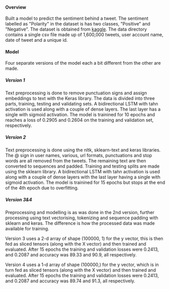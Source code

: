 #### Overview

Built a model to predict the sentiment behind a tweet. The sentiment labelled as "Polarity" in the dataset is has two classes, "Positive" and "Negative". The dataset is obtained from [kaggle](https://www.kaggle.com/datasets/kazanova/sentiment140). The data directory contains a single csv file made up of 1,600,000 tweets, user account name, date of tweet and a unique id.


#### Model

Four separate versions of the model each a bit different from the other are made.

##### Version 1
Text preprocessing is done to remove punctuation signs and assign embeddings to text with the Keras library.
The data is divided into three parts, training, testing and validating sets. A bidirectional LSTM with tahn activation is used along with a couple of dense layers. The last layer has a single with sigmoid activation. The model is trainined for 10 epochs and reaches a loss of 0.2905 and 0.2604 on the training and validation set, respectively.

##### Version 2
Text preprocessing is done using the nltk, sklearn-text and keras libraries. The @ sign in user names, various, url formats, punctuations and stop words are all removed from the tweets. The remaining text are then converted to sequences and padded. Training and testing splits are made using the sklearn library. A bidirectional LSTM with tahn activation is used along with a couple of dense layers with the last layer having a single with sigmoid activation. The model is trainined for 15 epochs but stops at the end of the 4th epoch due to overfitting. 

##### Version 3&4
Preprocessing and modelling is as was done in the 2nd version, further processing using text vectorising, tokenizing and sequence padding with sklearn and keras. The difference is how the processed data was made available for training.

Version 3 uses a 2-d array of shape (100000, 1) for the y vector, this is then fed as sliced tensors (along with the X vector) and then trained and evaluated. After 15 epochs the training and validation losses were 0.2413, and 0.2087 and accuracy was 89.33 and 90.9, all respectively.

Version 4 uses a 1-d array of shape (100000,) for the y vector, which is in turn fed as sliced tensors (along with the X vector) and then trained and evaluated. After 15 epochs the training and validation losses were 0.2413, and 0.2087 and accuracy was 89.74 and 91.3, all respectively.